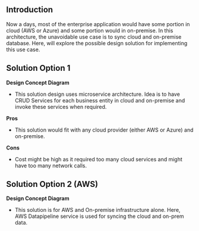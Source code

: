 ## Introduction 
Now a days, most of the enterprise application would have some portion in cloud (AWS or Azure) and some portion would in on-premise. In this architecture, the unavoidable use case is to sync cloud and on-premise database. Here, will explore the possible design solution for implementing this use case. 

## Solution Option 1
**Design Concept Diagram**


* This solution design uses microservice architecture. Idea is to have CRUD Services for each business entity in cloud and on-premise and invoke these services when required.

**Pros**
* This solution would fit with any cloud provider (either AWS or Azure) and on-premise.

**Cons**
* Cost might be high as it required too many cloud services and might have too many network calls.

## Solution Option 2 (AWS)
**Design Concept Diagram**


* This solution is for AWS and On-premise infrastructure alone. Here, AWS Datapipeline service is used for syncing the cloud and on-prem data. 
